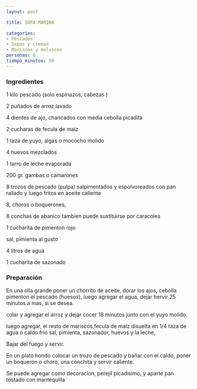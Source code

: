 ```yaml
---
layout: post

title: SOPA MARINA

categories:
- Pescados
- Sopas y cremas
- Mariscos y moluscos
personas: 8 
tiempo_minutos: 50 
---
```

<h3>Ingredientes</h3>
1 kilo pescado (solo espinazos, cabezas )

2 puñados de arroz lavado

4 dientes de ajo, chancados con media cebolla picadita

2 cucharas de fecula de maiz

1 taza de yuyo, algas o mococho molido

4 huevos mezclados

1 tarro de leche evaporada

200 gr. gambas o camarones

8 trozos de pescado (pulpa) salpimentados y espolvoreados con pan rallado y luego fritos en aceite caliente

8, choros o boquerones,

8 conchas de abanico tambien puede sustituirse por caracoles

1 cucharita de pimenton rojo

sal, pimienta al gusto

4 litros de agua

1 cucharita de sazonado

<h3>Preparación</h3>
En una olla grande poner un chorrito de aceite, dorar los ajos, cebolla pimenton el pescado (huesos), luego agregar el agua, dejar hervir 25 minutos a mas, si se desea.

colar y agregar el arroz y dejar cocer 18 minutos junto con el yuyo molido.

luego agregar, el resto de mariscos,fecula de maiz disuelta en 1/4 taza de agua o caldo frio sal, pimienta, sazonador, huevos y la leche,

Bajar del fuego y servir.

En un plato hondo colocar un trozo de pescado y bañar con el caldo, poner un boqueron o choro, una conchita y servir caliente.

Se puede agregar como decoracion, perejil picadisimo, y aparte pan tostado con mantequilla

